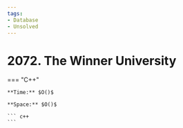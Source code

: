 ```yaml
---
tags:
- Database
- Unsolved
---
```



# 2072. The Winner University

=== "C++"

    **Time:** $O()$

    **Space:** $O()$

    ``` c++
    ```